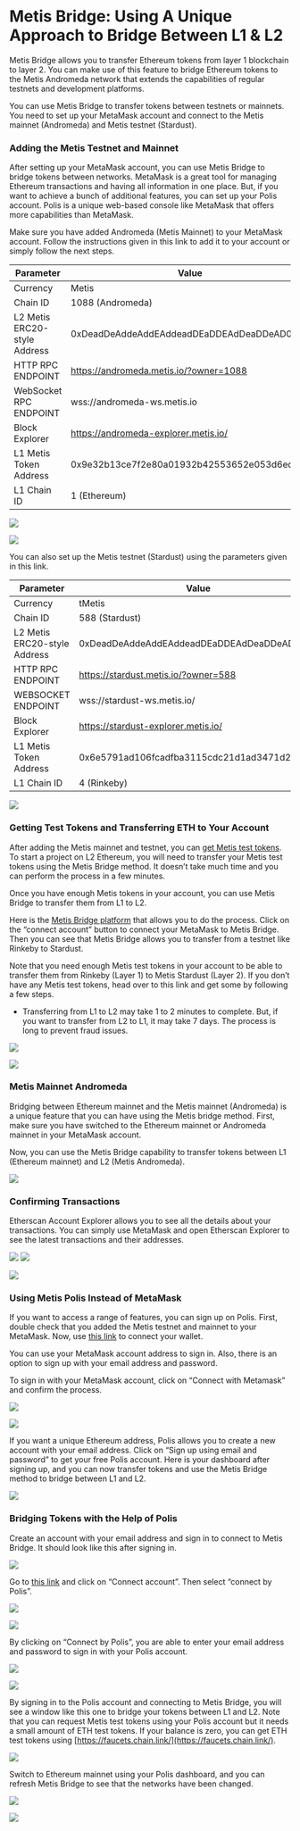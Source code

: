 # Metis Bridge: Using A Unique Approach to Bridge Between L1 & L2

Metis Bridge allows you to transfer Ethereum tokens from layer 1 blockchain to layer 2. You can make use of this feature to bridge Ethereum tokens to the Metis Andromeda network that extends the capabilities of regular testnets and development platforms.

You can use Metis Bridge to transfer tokens between testnets or mainnets. You need to set up your MetaMask account and connect to the Metis mainnet (Andromeda) and Metis testnet (Stardust).

### Adding the Metis Testnet and Mainnet <a href="#_91qdkyrnmc0i" id="_91qdkyrnmc0i"></a>

After setting up your MetaMask account, you can use Metis Bridge to bridge tokens between networks. MetaMask is a great tool for managing Ethereum transactions and having all information in one place. But, if you want to achieve a bunch of additional features, you can set up your Polis account. Polis is a unique web-based console like MetaMask that offers more capabilities than MetaMask.

Make sure you have added Andromeda (Metis Mainnet) to your MetaMask account. Follow the instructions given in this link to add it to your account or simply follow the next steps.

| Parameter                    | Value                                      |
| ---------------------------- | ------------------------------------------ |
| Currency                     | Metis                                      |
| Chain ID                     | 1088 (Andromeda)                           |
| L2 Metis ERC20-style Address | 0xDeadDeAddeAddEAddeadDEaDDEAdDeaDDeAD0000 |
| HTTP RPC ENDPOINT            | https://andromeda.metis.io/?owner=1088     |
| WebSocket RPC ENDPOINT       | wss://andromeda-ws.metis.io                |
| Block Explorer               | https://andromeda-explorer.metis.io/       |
| L1 Metis Token Address       | 0x9e32b13ce7f2e80a01932b42553652e053d6ed8e |
| L1 Chain ID                  | 1 (Ethereum)                               |

![](<.gitbook/assets/0 (14)>)

![](<.gitbook/assets/1 (7)>)

You can also set up the Metis testnet (Stardust) using the parameters given in this link.

| Parameter                    | Value                                      |
| ---------------------------- | ------------------------------------------ |
| Currency                     | tMetis                                     |
| Chain ID                     | 588 (Stardust)                             |
| L2 Metis ERC20-style Address | 0xDeadDeAddeAddEAddeadDEaDDEAdDeaDDeAD0000 |
| HTTP RPC ENDPOINT            | https://stardust.metis.io/?owner=588       |
| WEBSOCKET ENDPOINT           | wss://stardust-ws.metis.io/                |
| Block Explorer               | https://stardust-explorer.metis.io/        |
| L1 Metis Token Address       | 0x6e5791ad106fcadfba3115cdc21d1ad3471d2e13 |
| L1 Chain ID                  | 4 (Rinkeby)                                |

![](<.gitbook/assets/2 (12) (1)>)

### Getting Test Tokens and Transferring ETH to Your Account <a href="#_i16jl1t6ezgn" id="_i16jl1t6ezgn"></a>

After adding the Metis mainnet and testnet, you can [get Metis test tokens](getting-test-tokens-on-layer1-and-transferring-them-to-metis.md). To start a project on L2 Ethereum, you will need to transfer your Metis test tokens using the Metis Bridge method. It doesn’t take much time and you can perform the process in a few minutes.

Once you have enough Metis tokens in your account, you can use Metis Bridge to transfer them from L1 to L2.

Here is the [Metis Bridge platform](https://bridge.metis.io/) that allows you to do the process. Click on the “connect account” button to connect your MetaMask to Metis Bridge. Then you can see that Metis Bridge allows you to transfer from a testnet like Rinkeby to Stardust.

Note that you need enough Metis test tokens in your account to be able to transfer them from Rinkeby (Layer 1) to Metis Stardust (Layer 2). If you don’t have any Metis test tokens, head over to this link and get some by following a few steps.

* Transferring from L1 to L2 may take 1 to 2 minutes to complete. But, if you want to transfer from L2 to L1, it may take 7 days. The process is long to prevent fraud issues.

![](<.gitbook/assets/3 (9)>)

![](<.gitbook/assets/4 (7)>)

### Metis Mainnet Andromeda <a href="#_1r37mz9ztkti" id="_1r37mz9ztkti"></a>

Bridging between Ethereum mainnet and the Metis mainnet (Andromeda) is a unique feature that you can have using the Metis bridge method. First, make sure you have switched to the Ethereum mainnet or Andromeda mainnet in your MetaMask account.

Now, you can use the Metis Bridge capability to transfer tokens between L1 (Ethereum mainnet) and L2 (Metis Andromeda).

![](<.gitbook/assets/5 (8)>)

### Confirming Transactions <a href="#_lt9hjy8p67ci" id="_lt9hjy8p67ci"></a>

Etherscan Account Explorer allows you to see all the details about your transactions. You can simply use MetaMask and open Etherscan Explorer to see the latest transactions and their addresses.

![](<.gitbook/assets/6 (5)>) ![](<.gitbook/assets/7 (6) (1)>)

![](<.gitbook/assets/8 (12)>)

### Using Metis Polis Instead of MetaMask <a href="#_a4wc70ctrzz1" id="_a4wc70ctrzz1"></a>

If you want to access a range of features, you can sign up on Polis. First, double check that you added the Metis testnet and mainnet to your MetaMask. Now, use [this link](https://polis.metis.io/#/login) to connect your wallet.

You can use your MetaMask account address to sign in. Also, there is an option to sign up with your email address and password.

To sign in with your MetaMask account, click on “Connect with Metamask” and confirm the process.

![](<.gitbook/assets/9 (12)>)

![](<.gitbook/assets/10 (2)>)

If you want a unique Ethereum address, Polis allows you to create a new account with your email address. Click on “Sign up using email and password” to get your free Polis account. Here is your dashboard after signing up, and you can now transfer tokens and use the Metis Bridge method to bridge between L1 and L2.

![](<.gitbook/assets/11 (5)>)

### Bridging Tokens with the Help of Polis <a href="#_g81rlo9g5ojj" id="_g81rlo9g5ojj"></a>

Create an account with your email address and sign in to connect to Metis Bridge. It should look like this after signing in.

![](<.gitbook/assets/12 (7)>)

Go to [this link](https://bridge.metis.io/home) and click on “Connect account”. Then select “connect by Polis”.

![](<.gitbook/assets/13 (3)>)

![](<.gitbook/assets/14 (4) (1)>)

By clicking on “Connect by Polis”, you are able to enter your email address and password to sign in with your Polis account.

![](<.gitbook/assets/15 (9) (1)>)

![](<.gitbook/assets/16 (1)>)

By signing in to the Polis account and connecting to Metis Bridge, you will see a window like this one to bridge your tokens between L1 and L2. Note that you can request Metis test tokens using your Polis account but it needs a small amount of ETH test tokens. If your balance is zero, you can get ETH test tokens using [https://faucets.chain.link/](https://faucets.chain.link/).

![](<.gitbook/assets/17 (3)>)

Switch to Ethereum mainnet using your Polis dashboard, and you can refresh Metis Bridge to see that the networks have been changed.

![](<.gitbook/assets/18 (1)>)

![](<.gitbook/assets/19 (10) (1)>)
